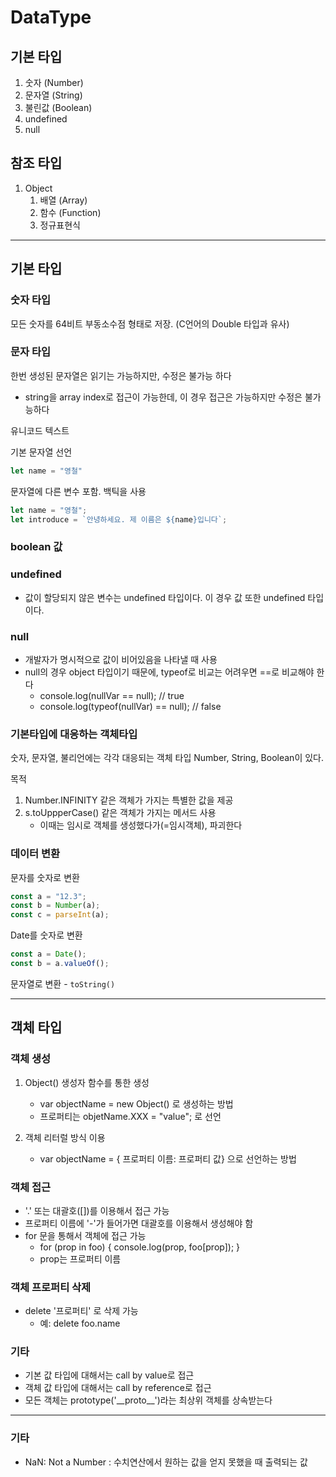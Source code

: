 # DataType
## 기본 타입
1. 숫자 (Number)
2. 문자열 (String)
3. 불린값 (Boolean)
4. undefined
5. null

## 참조 타입
1. Object
   1. 배열 (Array)
   2. 함수 (Function)
   3. 정규표현식
---
## 기본 타입
### 숫자 타입
모든 숫자를 64비트 부동소수점 형태로 저장. (C언어의 Double 타입과 유사)

### 문자 타입
한번 생성된 문자열은 읽기는 가능하지만, 수정은 불가능 하다
- string을 array index로 접근이 가능한데, 이 경우 접근은 가능하지만 수정은 불가능하다

유니코드 텍스트

기본 문자열 선언
```js
let name = "영철"
```

문자열에 다른 변수 포함. 백틱을 사용
```js
let name = "영철";
let introduce = `안녕하세요. 제 이름은 ${name}입니다`;
```

### boolean 값

### undefined
- 값이 할당되지 않은 변수는 undefined 타입이다. 이 경우 값 또한 undefined 타입이다. 

### null
- 개발자가 명시적으로 값이 비어있음을 나타낼 때 사용
- null의 경우 object 타입이기 때문에, typeof로 비교는 어려우면 ==로 비교해야 한다
   - console.log(nullVar == null);  // true
   - console.log(typeof(nullVar) == null);  // false

### 기본타입에 대응하는 객체타입
숫자, 문자열, 불리언에는 각각 대응되는 객체 타입 Number, String, Boolean이 있다. 

목적
1. Number.INFINITY 같은 객체가 가지는 특별한 값을 제공
2. s.toUppperCase() 같은 객체가 가지는 메서드 사용
   - 이때는 임시로 객체를 생성했다가(=임시객체), 파괴한다

### 데이터 변환
문자를 숫자로 변환
```js
const a = "12.3";
const b = Number(a);
const c = parseInt(a);
```

Date를 숫자로 변환
```js
const a = Date();
const b = a.valueOf();
```

문자열로 변환 - `toString()`



---
## 객체 타입
### 객체 생성
1. Object() 생성자 함수를 통한 생성
   - var objectName = new Object() 로 생성하는 방법
   - 프로퍼티는 objetName.XXX = "value"; 로 선언

2. 객체 리터럴 방식 이용
   - var objectName = { 프로퍼티 이름: 프로퍼티 값} 으로 선언하는 방법

### 객체 접근
- '.' 또는 대괄호([])를 이용해서 접근 가능
- 프로퍼티 이름에 '-'가 들어가면 대괄호를 이용해서 생성해야 함
- for 문을 통해서 객체에 접근 가능
   - for (prop in foo) { console.log(prop, foo[prop]); }
   - prop는 프로퍼티 이름

### 객체 프로퍼티 삭제
- delete '프로퍼티' 로 삭제 가능
   - 예: delete foo.name

### 기타
- 기본 값 타입에 대해서는 call by value로 접근
- 객체 값 타입에 대해서는 call by reference로 접근
- 모든 객체는 prototype('\_\_proto\_\_')라는 최상위 객체를 상속받는다 

---
### 기타
- NaN: Not a Number : 수치연산에서 원하는 값을 얻지 못했을 때 출력되는 값
